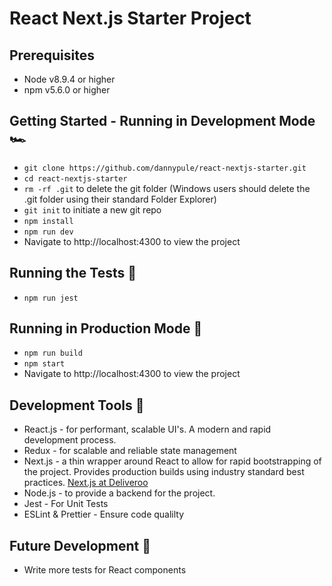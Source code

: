 # React Next.js Starter Project

## Prerequisites

* Node v8.9.4 or higher
* npm v5.6.0 or higher

## Getting Started - Running in Development Mode 🏎️

* `git clone https://github.com/dannypule/react-nextjs-starter.git`
* `cd react-nextjs-starter`
* `rm -rf .git` to delete the git folder (Windows users should delete the .git folder using their standard Folder Explorer)
* `git init` to initiate a new git repo
* `npm install`
* `npm run dev`
* Navigate to http://localhost:4300 to view the project

## Running the Tests 🔎

* `npm run jest`

## Running in Production Mode 🚀

* `npm run build`
* `npm start`
* Navigate to http://localhost:4300 to view the project

## Development Tools 🙌

* React.js - for performant, scalable UI's. A modern and rapid development process.
* Redux - for scalable and reliable state management
* Next.js - a thin wrapper around React to allow for rapid bootstrapping of the project. Provides production builds using industry standard best practices. <a href="https://www.youtube.com/watch?v=h6rETZH6Ym0">Next.js at Deliveroo</a>
* Node.js - to provide a backend for the project.
* Jest - For Unit Tests
* ESLint & Prettier - Ensure code qualilty

## Future Development 📝

* Write more tests for React components
